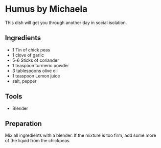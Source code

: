 # Humus by Michaela

This dish will get you through another day in social isolation.

## Ingredients

- 1 Tin of chick peas
- 1 clove of garlic
- 5-6 Sticks of coriander
- 1 teaspoon turmeric powder
- 3 tablespoons olive oil
- 1 teaspoon Lemon juice
- salt, pepper

## Tools

+ Blender

## Preparation

Mix all ingredients with a blender. If the mixture is too firm, add some more of the liquid from the chickpeas.

